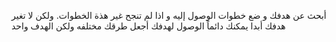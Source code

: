 أبحث عن هدفك و ضع خطوات الوصول إليه و اذا لم تنجح غير هذة الخطوات.
ولكن لا تغير هدفك أبدا
يمكنك دائماً الوصول لهدفك أجعل طرقك مختلفه ولكن الهدف واحد